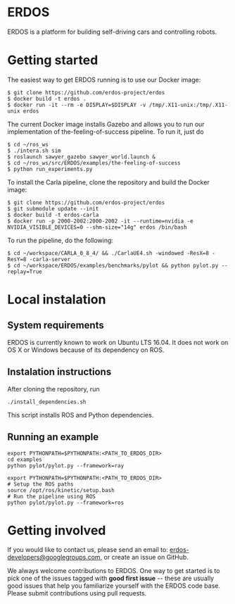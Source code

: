 # ERDOS
ERDOS is a platform for building self-driving cars and controlling robots.

# Getting started

The easiest way to get ERDOS running is to use our Docker image:

```
$ git clone https://github.com/erdos-project/erdos
$ docker build -t erdos .
$ docker run -it --rm -e DISPLAY=$DISPLAY -v /tmp/.X11-unix:/tmp/.X11-unix erdos
```

The current Docker image installs Gazebo and allows you to run our implementation
of the-feeling-of-success pipeline. To run it, just do

```
$ cd ~/ros_ws
$ ./intera.sh sim
$ roslaunch sawyer_gazebo sawyer_world.launch &
$ cd ~/ros_ws/src/ERDOS/examples/the-feeling-of-success
$ python run_experiments.py
```

To install the Carla pipeline, clone the repository and build the Docker image:

```
$ git clone https://github.com/erdos-project/erdos
$ git submodule update --init
$ docker build -t erdos-carla
$ docker run -p 2000-2002:2000-2002 -it --runtime=nvidia -e NVIDIA_VISIBLE_DEVICES=0 --shm-size="14g" erdos /bin/bash
```

To run the pipeline, do the following:

```
$ cd ~/workspace/CARLA_0_8_4/ && ./CarlaUE4.sh -windowed -ResX=8 -ResY=8 -carla-server
$ cd ~/workspace/ERDOS/examples/benchmarks/pylot && python pylot.py --replay=True
```


# Local instalation

## System requirements

ERDOS is currently known to work on Ubuntu LTS 16.04. It does not
work on OS X or Windows because of its dependency on ROS.

## Instalation instructions
After cloning the repository, run

```console
./install_dependencies.sh
```

This script installs ROS and Python dependencies.

## Running an example

```console
export PYTHONPATH=$PYTHONPATH:<PATH_TO_ERDOS_DIR>
cd examples
python pylot/pylot.py --framework=ray
```

```console
export PYTHONPATH=$PYTHONPATH:<PATH_TO_ERDOS_DIR>
# Setup the ROS paths
source /opt/ros/kinetic/setup.bash
# Run the pipeline using ROS
python pylot/pylot.py --framework=ros
```

# Getting involved
If you would like to contact us, please send an email to:
erdos-developers@googlegroups.com, or create an issue on GitHub.

We always welcome contributions to ERDOS. One way to get started is to
pick one of the issues tagged with **good first issue** -- these are usually
good issues that help you familiarize yourself with the ERDOS code base. Please
submit contributions using pull requests.
